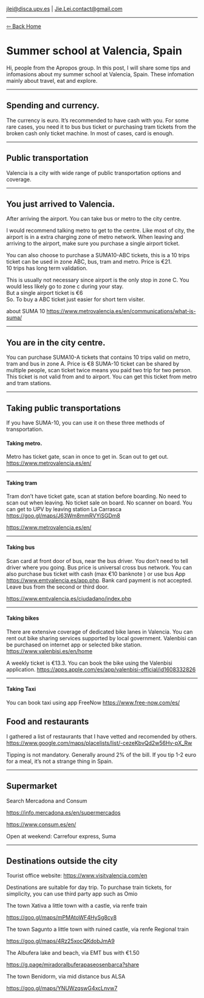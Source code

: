 jlei@disca.upv.es | Jie.Lei.contact@gmail.com 
 

---

[⇦ Back Home](https://jiegh.github.io/about/)

# **Summer school at Valencia, Spain**


Hi, people from the Apropos group. In this post, I will share some tips and infomasions about my summer school at Valencia, Spain.
These infomation mainly about travel, eat and explore.

---
## Spending and currency. 
The currency is euro. 
It’s recommended to have cash with you.
For some rare cases, you need it to bus bus ticket or purchasing tram tickets from the broken cash only ticket machine. 
In most of cases, card is enough.

---
## Public transportation 

Valencia is a city with wide range of public transportation options and coverage. 

---

## You just arrived to Valencia.

After arriving the airport. You can take bus or metro to the city centre. 

I would recommend talking metro to get to the centre. 
Like most of city, the airport is in a extra charging zone of metro network. When leaving and arriving to the airport, make sure you purchase a single airport ticket. 

You can also choose to purchase a SUMA10-ABC tickets, this is a 10 trips ticket can be used in zone ABC, bus, tram and metro. Price is €21.  
10 trips has long term validation. 

This is usually not necessary since airport is the only stop in zone C. You would less likely go to zone c during your stay.  
But a single airport ticket is €6   
So. To buy a ABC ticket just easier for short tern visiter. 

about SUMA 10 https://www.metrovalencia.es/en/communications/what-is-suma/

---

## You are in the city centre.

You can purchase SUMA10-A tickets that contains 10 trips valid on metro, tram and bus in zone A.  Price is €8
SUMA-10 ticket can be shared by multiple people, scan ticket twice means you paid two trip for two person. 
This ticket is not valid from and to airport. 
You can get this ticket from metro and tram stations. 

---

## Taking public transportations
If you have SUMA-10, you can use it on these three methods of transportation.

#### Taking metro. 
Metro has ticket gate, scan in once to get in. Scan out to get out.  
https://www.metrovalencia.es/en/

---

#### Taking tram 
Tram don’t have ticket gate, scan at station before boarding. No need to scan out when leaving. No ticket sale on board. No scanner on board. 
You can get to UPV by leaving station La Carrasca https://goo.gl/maps/J63Wm8mmRVYiSGDm8

https://www.metrovalencia.es/en/

---

#### Taking bus 
Scan card at front door of bus, near the bus driver. 
You don’t need to tell driver where you going. Bus price is universal cross bus network. 
You can also purchase bus ticket with cash (max €10 banknote ) or use bus App https://www.emtvalencia.es/app.php. 
Bank card payment is not accepted. 
Leave bus from the second or third door. 

https://www.emtvalencia.es/ciudadano/index.php

---

#### Taking bikes 
There are extensive coverage of dedicated bike lanes in Valencia. 
You can rent out bike sharing services supported by local government. 
Valenbisi can be purchased on internet app or selected bike station. 
https://www.valenbisi.es/en/home

A weekly ticket is €13.3. 
You can book the bike using the Valenbisi application. 
https://apps.apple.com/es/app/valenbisi-official/id1608332826

---


#### Taking Taxi

You can book taxi using app FreeNow
https://www.free-now.com/es/


## Food and restaurants 

I gathered a list of restaurants that I have vetted and recomended by others. 
https://www.google.com/maps/placelists/list/-cezeKbvQd2w56Hv-pX_Rw

Tipping is not mandatory. 
Generally around 2% of the bill. 
If you tip 1-2 euro for a meal, it’s not a strange thing in Spain. 

---


## Supermarket 
Search Mercadona and Consum

https://info.mercadona.es/en/supermercados

https://www.consum.es/en/

Open at weekend: Carrefour express,  Suma

---

## Destinations outside the city

Tourist office website: https://www.visitvalencia.com/en

Destinations are suitable for day trip. 
To purchase train tickets, for simplicity, you can use third party app such as Omio 

The town Xativa a little town with a castle, via renfe train 

https://goo.gl/maps/mPMAtoWF4HySg8cy8

The town Sagunto a little town with ruined castle, vía renfe Regional train 

https://goo.gl/maps/4Rz25xocQKdobJmA9


The Albufera lake and beach, via EMT bus with €1.50 

https://g.page/miradoralbuferapaseosenbarca?share 


The town Benidorm, via mid distance bus ALSA

https://goo.gl/maps/YNUWzqswG4xcLnvw7